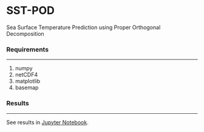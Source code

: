 # SST-POD
Sea Surface Temperature Prediction using Proper Orthogonal Decomposition

### Requirements
----
1. numpy
2. netCDF4
3. matplotlib
4. basemap

### Results
----
See results in [Jupyter Notebook](https://github.com/wren93/SST-POD/blob/main/SST_POD.ipynb).
